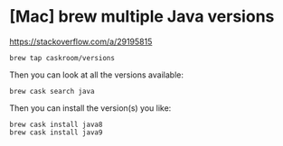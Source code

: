 # [Mac] brew multiple Java versions

https://stackoverflow.com/a/29195815

```
brew tap caskroom/versions
```

Then you can look at all the versions available:

```
brew cask search java
```

Then you can install the version(s) you like:

```
brew cask install java8
brew cask install java9
```
